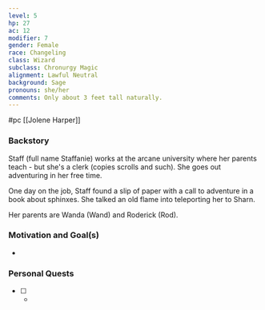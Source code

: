 ```yaml
---
level: 5
hp: 27
ac: 12
modifier: 7
gender: Female
race: Changeling
class: Wizard
subclass: Chronurgy Magic
alignment: Lawful Neutral
background: Sage
pronouns: she/her
comments: Only about 3 feet tall naturally.
---
```

 #pc [[Jolene Harper]]

### Backstory

Staff (full name Staffanie) works at the arcane university where her parents teach - but she's a clerk (copies scrolls and such). She goes out adventuring in her free time.

One day on the job, Staff found a slip of paper with a call to adventure in a book about sphinxes. She talked an old flame into teleporting her to  Sharn.

Her parents are Wanda (Wand) and Roderick (Rod).

### Motivation and Goal(s)

* 

### Personal Quests

 - [ ]  -


